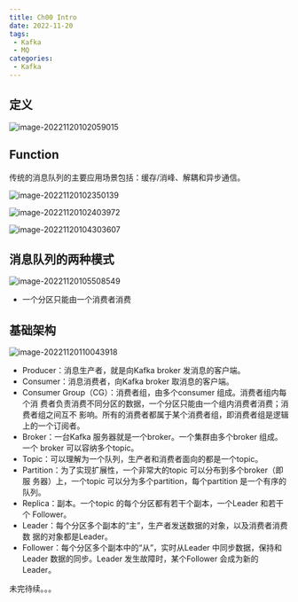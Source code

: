 ```yaml
---
title: Ch00 Intro
date: 2022-11-20
tags:
 - Kafka
 - MQ
categories:
 - Kafka
---
```




## 定义

![image-20221120102059015](https://markdown-1301334775.cos.eu-frankfurt.myqcloud.com/image-20221120102059015.png)



## Function

传统的消息队列的主要应用场景包括：缓存/消峰、解耦和异步通信。

![image-20221120102350139](https://markdown-1301334775.cos.eu-frankfurt.myqcloud.com/image-20221120102350139.png)

![image-20221120102403972](https://markdown-1301334775.cos.eu-frankfurt.myqcloud.com/image-20221120102403972.png)

![image-20221120104303607](https://markdown-1301334775.cos.eu-frankfurt.myqcloud.com/image-20221120104303607.png)



## 消息队列的两种模式

![image-20221120105508549](https://markdown-1301334775.cos.eu-frankfurt.myqcloud.com/image-20221120105508549.png)

+ 一个分区只能由一个消费者消费



## 基础架构

![image-20221120110043918](https://markdown-1301334775.cos.eu-frankfurt.myqcloud.com/image-20221120110043918.png)

+ Producer：消息生产者，就是向Kafka broker 发消息的客户端。
+ Consumer：消息消费者，向Kafka broker 取消息的客户端。
+ Consumer Group（CG）：消费者组，由多个consumer 组成。消费者组内每个消
  费者负责消费不同分区的数据，一个分区只能由一个组内消费者消费；消费者组之间互不
  影响。所有的消费者都属于某个消费者组，即消费者组是逻辑上的一个订阅者。
+ Broker：一台Kafka 服务器就是一个broker。一个集群由多个broker 组成。一个
  broker 可以容纳多个topic。
+ Topic：可以理解为一个队列，生产者和消费者面向的都是一个topic。
+ Partition：为了实现扩展性，一个非常大的topic 可以分布到多个broker（即服
  务器）上，一个topic 可以分为多个partition，每个partition 是一个有序的队列。
+ Replica：副本。一个topic 的每个分区都有若干个副本，一个Leader 和若干个
  Follower。
+ Leader：每个分区多个副本的“主”，生产者发送数据的对象，以及消费者消费数
  据的对象都是Leader。
+ Follower：每个分区多个副本中的“从”，实时从Leader 中同步数据，保持和
  Leader 数据的同步。Leader 发生故障时，某个Follower 会成为新的Leader。



未完待续。。。